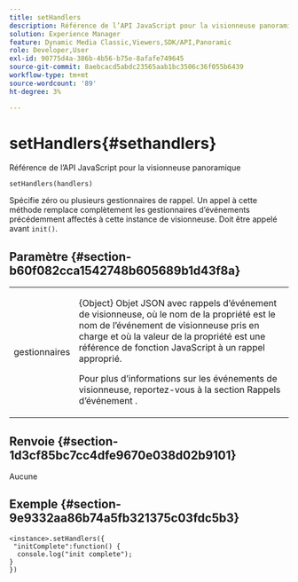 ```yaml
---
title: setHandlers
description: Référence de l’API JavaScript pour la visionneuse panoramique
solution: Experience Manager
feature: Dynamic Media Classic,Viewers,SDK/API,Panoramic
role: Developer,User
exl-id: 90775d4a-386b-4b56-b75e-8afafe749645
source-git-commit: 8aebcacd5abdc23565aab1bc3506c36f055b6439
workflow-type: tm+mt
source-wordcount: '89'
ht-degree: 3%

---
```


# setHandlers{#sethandlers}

Référence de l’API JavaScript pour la visionneuse panoramique

`setHandlers(handlers)`

Spécifie zéro ou plusieurs gestionnaires de rappel. Un appel à cette méthode remplace complètement les gestionnaires d’événements précédemment affectés à cette instance de visionneuse. Doit être appelé avant `init()`.

## Paramètre {#section-b60f082cca1542748b605689b1d43f8a}

<table id="table_98A620DAE2C340FA97BF7204AE023CC8"> 
 <tbody> 
  <tr> 
   <td colname="col1"> <p> <span class="codeph"> <span class="varname"> gestionnaires </span> </span> </p> </td> 
   <td colname="col2"> <p> <span class="codeph"> {Object} </span> Objet JSON avec rappels d’événement de visionneuse, où le nom de la propriété est le nom de l’événement de visionneuse pris en charge et où la valeur de la propriété est une référence de fonction JavaScript à un rappel approprié. </p> <p>Pour plus d’informations sur les événements de visionneuse, reportez-vous à la section Rappels d’événement . </p> </td> 
  </tr> 
 </tbody> 
</table>

## Renvoie {#section-1d3cf85bc7cc4dfe9670e038d02b9101}

Aucune

## Exemple {#section-9e9332aa86b74a5fb321375c03fdc5b3}

```
<instance>.setHandlers({ 
 "initComplete":function() { 
  console.log("init complete"); 
} 
})
```
